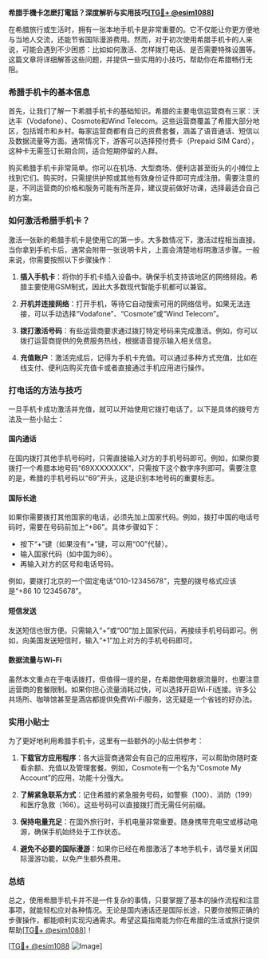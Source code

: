 **希腊手機卡怎麽打電話？深度解析与实用技巧[[TG💪+ @esim1088](https://t.me/s/esim1088)]**

在希腊旅行或生活时，拥有一张本地手机卡是非常重要的。它不仅能让你更方便地与当地人交流，还能节省国际漫游费用。然而，对于初次使用希腊手机卡的人来说，可能会遇到不少困惑：比如如何激活、怎样拨打电话、是否需要特殊设置等。这篇文章将详细解答这些问题，并提供一些实用的小技巧，帮助你在希腊畅行无阻。

### 希腊手机卡的基本信息

首先，让我们了解一下希腊手机卡的基础知识。希腊的主要电信运营商有三家：沃达丰（Vodafone）、Cosmote和Wind Telecom。这些运营商覆盖了希腊大部分地区，包括城市和乡村。每家运营商都有自己的资费套餐，涵盖了语音通话、短信以及数据流量等方面。通常情况下，游客可以选择预付费卡（Prepaid SIM Card），这种卡无需签订长期合同，适合短期停留的人群。

购买希腊手机卡非常简单。你可以在机场、大型商场、便利店甚至街头的小摊位上找到它们。购买时，只需提供护照或其他有效身份证件即可完成注册。需要注意的是，不同运营商的价格和服务可能有所差异，建议提前做好功课，选择最适合自己的方案。

### 如何激活希腊手机卡？

激活一张新的希腊手机卡是使用它的第一步。大多数情况下，激活过程相当直接。当你拿到手机卡后，通常会附带一张说明卡片，上面会清楚地标明激活步骤。一般来说，你需要按照以下步骤操作：

1. **插入手机卡**：将你的手机卡插入设备中。确保手机支持该地区的网络频段。希腊主要使用GSM制式，因此大多数现代智能手机都可以兼容。
   
2. **开机并连接网络**：打开手机，等待它自动搜索可用的网络信号。如果无法连接，可以手动选择“Vodafone”、“Cosmote”或“Wind Telecom”。

3. **拨打激活号码**：有些运营商要求通过拨打特定号码来完成激活。例如，你可以拨打运营商提供的免费服务热线，根据语音提示输入相关信息。

4. **充值账户**：激活完成后，记得为手机卡充值。可以通过多种方式充值，比如在线支付、便利店购买充值卡或者直接通过手机应用进行操作。

### 打电话的方法与技巧

一旦手机卡成功激活并充值，就可以开始使用它拨打电话了。以下是具体的拨号方法及一些小贴士：

#### 国内通话

在国内拨打其他手机号码时，只需直接输入对方的手机号码即可。例如，如果你要拨打一个希腊本地号码“69XXXXXXXX”，只需按下这个数字序列即可。需要注意的是，希腊的手机号码以“69”开头，这是识别本地号码的重要标志。

#### 国际长途

如果你需要拨打其他国家的电话，必须先加上国家代码。例如，拨打中国的电话号码时，需要在号码前加上“+86”。具体步骤如下：
- 按下“+”键（如果没有“+”键，可以用“00”代替）。
- 输入国家代码（如中国为86）。
- 再输入对方的区号和电话号码。

例如，要拨打北京的一个固定电话“010-12345678”，完整的拨号格式应该是“+86 10 12345678”。

#### 短信发送

发送短信也很方便。只需输入“+”或“00”加上国家代码，再接续手机号码即可。例如，向美国发送短信时，输入“+1”加上对方的手机号码即可。

#### 数据流量与Wi-Fi

虽然本文重点在于电话拨打，但值得一提的是，在希腊使用数据流量时，也要注意运营商的套餐限制。如果你担心流量消耗过快，可以选择开启Wi-Fi连接。许多公共场所、咖啡馆甚至是酒店都提供免费Wi-Fi服务，这无疑是一个省钱的好办法。

### 实用小贴士

为了更好地利用希腊手机卡，这里有一些额外的小贴士供参考：

1. **下载官方应用程序**：各大运营商通常会有自己的应用程序，可以帮助你随时查看余额、充值以及管理套餐。例如，Cosmote有一个名为“Cosmote My Account”的应用，功能十分强大。

2. **了解紧急联系方式**：记住希腊的紧急服务号码，如警察（100）、消防（199）和医疗急救（166）。这些号码可以直接拨打而无需任何前缀。

3. **保持电量充足**：在国外旅行时，手机电量非常重要。随身携带充电宝或移动电源，确保手机始终处于工作状态。

4. **避免不必要的国际漫游**：如果你已经在希腊激活了本地手机卡，请尽量关闭国际漫游功能，以免产生额外费用。

### 总结

总之，使用希腊手机卡并不是一件复杂的事情，只要掌握了基本的操作流程和注意事项，就能轻松应对各种情况。无论是国内通话还是国际长途，只要你按照正确的步骤操作，都能顺利实现沟通需求。希望这篇指南能为你在希腊的生活或旅行提供帮助[[TG💪+ @esim1088](https://t.me/s/esim1088)]！

[[TG💪+ @esim1088](https://t.me/s/esim1088) ![Image](https://i.postimg.cc/4NQfJmqS/Snipaste-2025-05-13-00-14-12.png)]